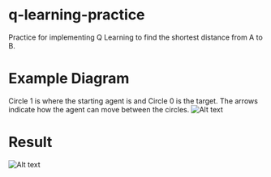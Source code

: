 # q-learning-practice
Practice for implementing Q Learning to find the shortest distance from A to B.

# Example Diagram
Circle 1 is where the starting agent is and Circle 0 is the target.
The arrows indicate how the agent can move between the circles.
![Alt text](/../master/Practice%20Diagram.png?raw=true "Diagram")

# Result
![Alt text](/../master/Capture.PNG?raw=true "Result")
